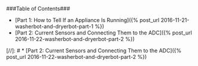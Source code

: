 ###Table of Contents###

* [Part 1: How to Tell If an Appliance Is Running]({% post_url 2016-11-21-washerbot-and-dryerbot-part-1 %})
* [Part 2: Current Sensors and Connecting Them to the ADC]({% post_url 2016-11-22-washerbot-and-dryerbot-part-2 %})

[//]: # * [Part 2: Current Sensors and Connecting Them to the ADC]({% post_url 2016-11-22-washerbot-and-dryerbot-part-2 %})